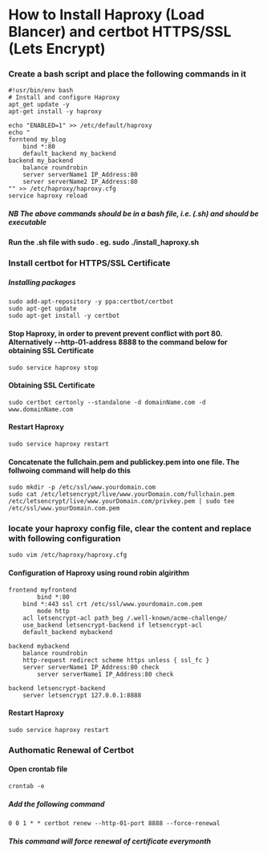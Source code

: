 # How to Install Haproxy (Load Blancer) and certbot HTTPS/SSL (Lets Encrypt)
### Create a bash script and place the following commands in it
	#!usr/bin/env bash
	# Install and configure Haproxy
	apt_get update -y
	apt-get install -y haproxy

	echo "ENABLED=1" >> /etc/default/haproxy
	echo "
	forntend my_blog
		bind *:80
		default_backend my_backend
	backend my_backend
		balance roundrobin
		server serverName1 IP_Address:80
		server serverName2 IP_Address:80
	"" >> /etc/haproxy/haproxy.cfg
	service haproxy reload
##### NB The above commands should be in a bash file, i.e. (.sh) and should be executable
#### Run the .sh file with sudo . eg. sudo ./install_haproxy.sh

### Install certbot for HTTPS/SSL Certificate
##### Installing packages
	sudo add-apt-repository -y ppa:certbot/certbot
	sudo apt-get update
	sudo apt-get install -y certbot
#### Stop Haproxy, in order to prevent prevent conflict with port 80. Alternatively --http-01-address 8888 to the command below for obtaining SSL Certificate

	sudo service haproxy stop
#### Obtaining SSL Certificate
	sudo certbot certonly --standalone -d domainName.com -d www.domainName.com
#### Restart Haproxy

	sudo service haproxy restart
#### Concatenate the fullchain.pem and publickey.pem into one file. The follwoing command will help do this

	sudo mkdir -p /etc/ssl/www.yourdomain.com
	sudo cat /etc/letsencrypt/live/www.yourDomain.com/fullchain.pem /etc/letsencrypt/live/www.yourDomain.com/privkey.pem | sudo tee /etc/ssl/www.yourDomain.com.pem

### locate your haproxy config file, clear the content and replace with following configuration

	sudo vim /etc/haproxy/haproxy.cfg

#### Configuration of Haproxy using round robin algirithm
	frontend myfrontend
        	bind *:80
		bind *:443 ssl crt /etc/ssl/www.yourdomain.com.pem
        	mode http
		acl letsencrypt-acl path_beg /.well-known/acme-challenge/
		use_backend letsencrypt-backend if letsencrypt-acl
		default_backend mybackend

	backend mybackend
		balance roundrobin
		http-request redirect scheme https unless { ssl_fc }
		server serverName1 IP_Address:80 check
        	server serverName1 IP_Address:80 check

	backend letsencrypt-backend
		server letsencrypt 127.0.0.1:8888
#### Restart Haproxy
	sudo service haproxy restart
### Authomatic Renewal of Certbot
#### Open crontab file
	crontab -e
##### Add the following command

	0 0 1 * * certbot renew --http-01-port 8888 --force-renewal

##### This command will force renewal of certificate everymonth
